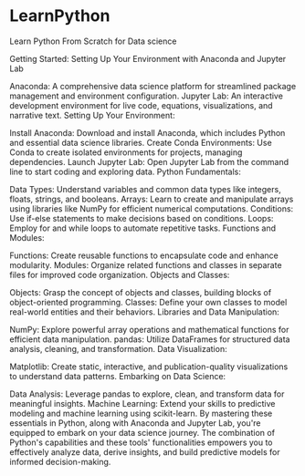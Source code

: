 # LearnPython
Learn Python From Scratch for Data science

Getting Started: Setting Up Your Environment with Anaconda and Jupyter Lab

Anaconda: A comprehensive data science platform for streamlined package management and environment configuration.
Jupyter Lab: An interactive development environment for live code, equations, visualizations, and narrative text.
Setting Up Your Environment:

Install Anaconda: Download and install Anaconda, which includes Python and essential data science libraries.
Create Conda Environments: Use Conda to create isolated environments for projects, managing dependencies.
Launch Jupyter Lab: Open Jupyter Lab from the command line to start coding and exploring data.
Python Fundamentals:

Data Types: Understand variables and common data types like integers, floats, strings, and booleans.
Arrays: Learn to create and manipulate arrays using libraries like NumPy for efficient numerical computations.
Conditions: Use if-else statements to make decisions based on conditions.
Loops: Employ for and while loops to automate repetitive tasks.
Functions and Modules:

Functions: Create reusable functions to encapsulate code and enhance modularity.
Modules: Organize related functions and classes in separate files for improved code organization.
Objects and Classes:

Objects: Grasp the concept of objects and classes, building blocks of object-oriented programming.
Classes: Define your own classes to model real-world entities and their behaviors.
Libraries and Data Manipulation:

NumPy: Explore powerful array operations and mathematical functions for efficient data manipulation.
pandas: Utilize DataFrames for structured data analysis, cleaning, and transformation.
Data Visualization:

Matplotlib: Create static, interactive, and publication-quality visualizations to understand data patterns.
Embarking on Data Science:

Data Analysis: Leverage pandas to explore, clean, and transform data for meaningful insights.
Machine Learning: Extend your skills to predictive modeling and machine learning using scikit-learn.
By mastering these essentials in Python, along with Anaconda and Jupyter Lab, you're equipped to embark on your data science journey. The combination of Python's capabilities and these tools' functionalities empowers you to effectively analyze data, derive insights, and build predictive models for informed decision-making.
